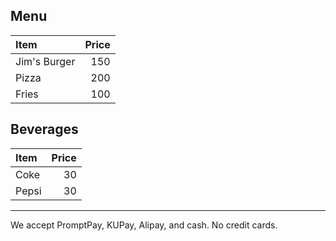 ## Menu

| Item                                   | Price |
|:---------------------------------------|------:|
| Jim's Burger                           |  150  |
| Pizza                                  |  200  |
| Fries                                  |  100  |

## Beverages

| Item                                   | Price |
|:---------------------------------------|------:|
| Coke                                   | 30    |
| Pepsi                                  | 30    |

---

We accept PromptPay, KUPay, Alipay, and cash. No credit cards.

